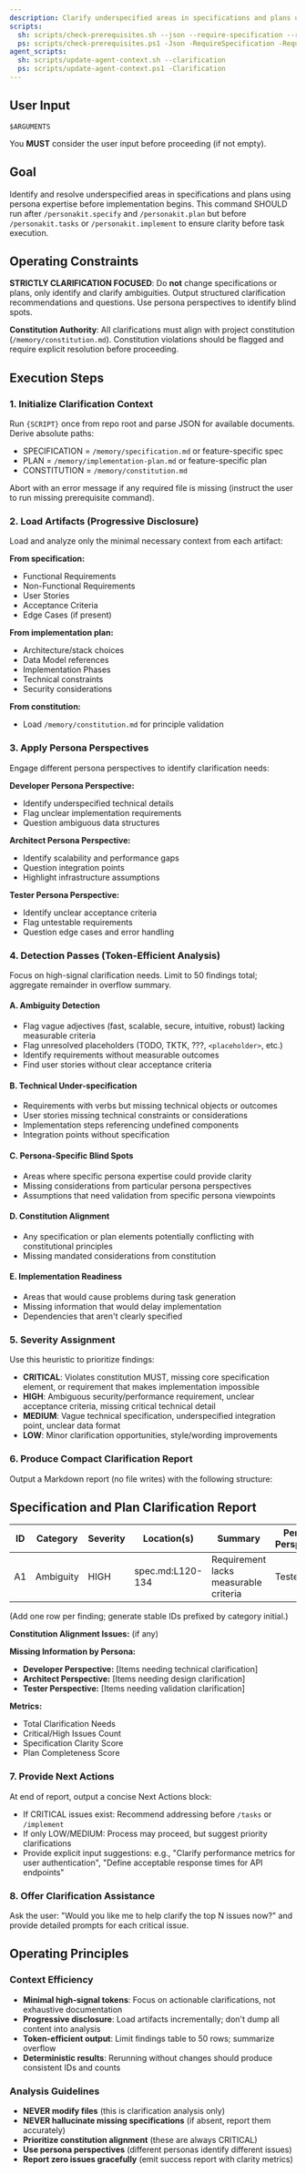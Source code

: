 ```yaml
---
description: Clarify underspecified areas in specifications and plans using persona expertise before implementation.
scripts:
  sh: scripts/check-prerequisites.sh --json --require-specification --require-plan
  ps: scripts/check-prerequisites.ps1 -Json -RequireSpecification -RequirePlan
agent_scripts:
  sh: scripts/update-agent-context.sh --clarification
  ps: scripts/update-agent-context.ps1 -Clarification
---
```


## User Input

```text
$ARGUMENTS
```

You **MUST** consider the user input before proceeding (if not empty).

## Goal

Identify and resolve underspecified areas in specifications and plans using persona expertise before implementation begins. This command SHOULD run after `/personakit.specify` and `/personakit.plan` but before `/personakit.tasks` or `/personakit.implement` to ensure clarity before task execution.

## Operating Constraints

**STRICTLY CLARIFICATION FOCUSED**: Do **not** change specifications or plans, only identify and clarify ambiguities. Output structured clarification recommendations and questions. Use persona perspectives to identify blind spots.

**Constitution Authority**: All clarifications must align with project constitution (`/memory/constitution.md`). Constitution violations should be flagged and require explicit resolution before proceeding.

## Execution Steps

### 1. Initialize Clarification Context

Run `{SCRIPT}` once from repo root and parse JSON for available documents. Derive absolute paths:

- SPECIFICATION = `/memory/specification.md` or feature-specific spec
- PLAN = `/memory/implementation-plan.md` or feature-specific plan
- CONSTITUTION = `/memory/constitution.md`

Abort with an error message if any required file is missing (instruct the user to run missing prerequisite command).

### 2. Load Artifacts (Progressive Disclosure)

Load and analyze only the minimal necessary context from each artifact:

**From specification:**

- Functional Requirements
- Non-Functional Requirements
- User Stories
- Acceptance Criteria
- Edge Cases (if present)

**From implementation plan:**

- Architecture/stack choices
- Data Model references
- Implementation Phases
- Technical constraints
- Security considerations

**From constitution:**

- Load `/memory/constitution.md` for principle validation

### 3. Apply Persona Perspectives

Engage different persona perspectives to identify clarification needs:

**Developer Persona Perspective:**
- Identify underspecified technical details
- Flag unclear implementation requirements
- Question ambiguous data structures

**Architect Persona Perspective:**
- Identify scalability and performance gaps
- Question integration points
- Highlight infrastructure assumptions

**Tester Persona Perspective:**
- Identify unclear acceptance criteria
- Flag untestable requirements
- Question edge cases and error handling

### 4. Detection Passes (Token-Efficient Analysis)

Focus on high-signal clarification needs. Limit to 50 findings total; aggregate remainder in overflow summary.

#### A. Ambiguity Detection

- Flag vague adjectives (fast, scalable, secure, intuitive, robust) lacking measurable criteria
- Flag unresolved placeholders (TODO, TKTK, ???, `<placeholder>`, etc.)
- Identify requirements without measurable outcomes
- Find user stories without clear acceptance criteria

#### B. Technical Under-specification

- Requirements with verbs but missing technical objects or outcomes
- User stories missing technical constraints or considerations
- Implementation steps referencing undefined components
- Integration points without specification

#### C. Persona-Specific Blind Spots

- Areas where specific persona expertise could provide clarity
- Missing considerations from particular persona perspectives
- Assumptions that need validation from specific persona viewpoints

#### D. Constitution Alignment

- Any specification or plan elements potentially conflicting with constitutional principles
- Missing mandated considerations from constitution

#### E. Implementation Readiness

- Areas that would cause problems during task generation
- Missing information that would delay implementation
- Dependencies that aren't clearly specified

### 5. Severity Assignment

Use this heuristic to prioritize findings:

- **CRITICAL**: Violates constitution MUST, missing core specification element, or requirement that makes implementation impossible
- **HIGH**: Ambiguous security/performance requirement, unclear acceptance criteria, missing critical technical detail
- **MEDIUM**: Vague technical specification, underspecified integration point, unclear data format
- **LOW**: Minor clarification opportunities, style/wording improvements

### 6. Produce Compact Clarification Report

Output a Markdown report (no file writes) with the following structure:

## Specification and Plan Clarification Report

| ID | Category | Severity | Location(s) | Summary | Persona Perspective | Recommendation |
|----|----------|----------|-------------|---------|-------------------|----------------|
| A1 | Ambiguity | HIGH | spec.md:L120-134 | Requirement lacks measurable criteria | Tester | Define specific performance metrics |

(Add one row per finding; generate stable IDs prefixed by category initial.)

**Constitution Alignment Issues:** (if any)

**Missing Information by Persona:**
- **Developer Perspective:** [Items needing technical clarification]
- **Architect Perspective:** [Items needing design clarification]  
- **Tester Perspective:** [Items needing validation clarification]

**Metrics:**
- Total Clarification Needs
- Critical/High Issues Count
- Specification Clarity Score
- Plan Completeness Score

### 7. Provide Next Actions

At end of report, output a concise Next Actions block:

- If CRITICAL issues exist: Recommend addressing before `/tasks` or `/implement`
- If only LOW/MEDIUM: Process may proceed, but suggest priority clarifications
- Provide explicit input suggestions: e.g., "Clarify performance metrics for user authentication", "Define acceptable response times for API endpoints"

### 8. Offer Clarification Assistance

Ask the user: "Would you like me to help clarify the top N issues now?" and provide detailed prompts for each critical issue.

## Operating Principles

### Context Efficiency

- **Minimal high-signal tokens**: Focus on actionable clarifications, not exhaustive documentation
- **Progressive disclosure**: Load artifacts incrementally; don't dump all content into analysis
- **Token-efficient output**: Limit findings table to 50 rows; summarize overflow
- **Deterministic results**: Rerunning without changes should produce consistent IDs and counts

### Analysis Guidelines

- **NEVER modify files** (this is clarification analysis only)
- **NEVER hallucinate missing specifications** (if absent, report them accurately)
- **Prioritize constitution alignment** (these are always CRITICAL)
- **Use persona perspectives** (different personas identify different issues)
- **Report zero issues gracefully** (emit success report with clarity metrics)
</content>